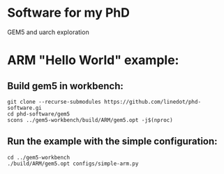 # Software for my PhD #

GEM5 and uarch exploration


# ARM "Hello World" example: #

## Build gem5 in workbench: ##

```
git clone --recurse-submodules https://github.com/linedot/phd-software.gi
cd phd-software/gem5
scons ../gem5-workbench/build/ARM/gem5.opt -j$(nproc)
```

## Run the example with the simple configuration: ##

```
cd ../gem5-workbench
./build/ARM/gem5.opt configs/simple-arm.py
```
